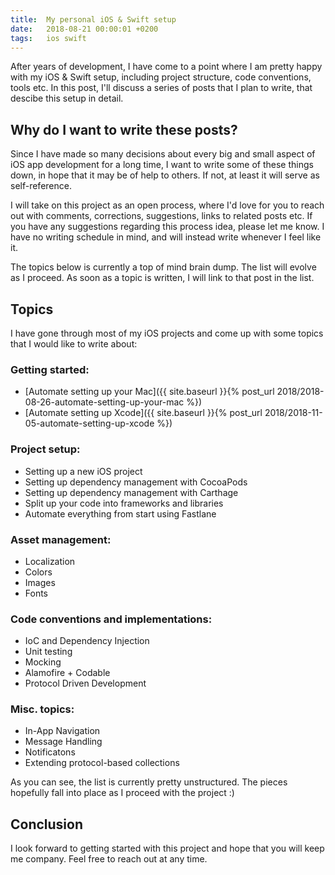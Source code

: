 ```yaml
---
title:  My personal iOS & Swift setup
date:   2018-08-21 00:00:01 +0200
tags:	ios swift
---
```


After years of development, I have come to a point where I am pretty happy with
my iOS & Swift setup, including project structure, code conventions, tools etc.
In this post, I'll discuss a series of posts that I plan to write, that descibe
this setup in detail.


## Why do I want to write these posts?

Since I have made so many decisions about every big and small aspect of iOS app
development for a long time, I want to write some of these things down, in hope
that it may be of help to others. If not, at least it will serve as self-reference.

I will take on this project as an open process, where I'd love for you to reach
out with comments, corrections, suggestions, links to related posts etc. If you
have any suggestions regarding this process idea, please let me know. I have no
writing schedule in mind, and will instead write whenever I feel like it.

The topics below is currently a top of mind brain dump. The list will evolve as
I proceed. As soon as a topic is written, I will link to that post in the list.


## Topics

I have gone through most of my iOS projects and come up with some topics that I
would like to write about:

### Getting started:

 * [Automate setting up your Mac]({{ site.baseurl }}{% post_url 2018/2018-08-26-automate-setting-up-your-mac %})
 * [Automate setting up Xcode]({{ site.baseurl }}{% post_url 2018/2018-11-05-automate-setting-up-xcode %})

### Project setup:

 * Setting up a new iOS project
 * Setting up dependency management with CocoaPods
 * Setting up dependency management with Carthage
 * Split up your code into frameworks and libraries
 * Automate everything from start using Fastlane

### Asset management:

 * Localization
 * Colors
 * Images
 * Fonts

### Code conventions and implementations:

 * IoC and Dependency Injection
 * Unit testing
 * Mocking
 * Alamofire + Codable
 * Protocol Driven Development

### Misc. topics:

 * In-App Navigation
 * Message Handling
 * Notificatons
 * Extending protocol-based collections

As you can see, the list is currently pretty unstructured. The pieces hopefully
fall into place as I proceed with the project :)


## Conclusion

I look forward to getting started with this project and hope that you will keep
me company. Feel free to reach out at any time.
